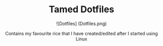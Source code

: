 <h1 align="center">Tamed Dotfiles</h1>
<p align="center">
  ![Dotfiles] (Dotfiles.png)
  </p>
<p align="center">Contains my favourite rice that I have created/edited after I started using Linux
  </p>
